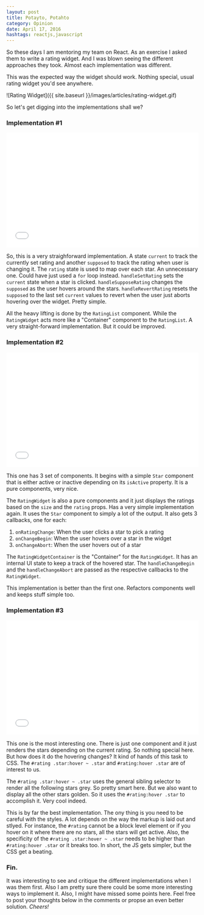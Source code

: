 ```yaml
---
layout: post
title: Potayto, Potahto
category: Opinion
date: April 17, 2016
hashtags: reactjs,javascript
---
```


So these days I am mentoring my team on React. As an exercise I asked them to write a rating widget. And I was blown seeing the different approaches they took. Almost each implementation was different.

This was the expected way the widget should work. Nothing special, usual rating widget you'd see anywhere.

![Rating Widget]({{ site.baseurl }}/images/articles/rating-widget.gif)

So let's get digging into the implementations shall we?

### Implementation #1

<iframe width="100%" height="300" src="//jsfiddle.net/nayaabkhan/65e1vmgu/3/embedded/js,html,css,result/dark/" allowfullscreen="allowfullscreen" frameborder="0"></iframe>

So, this is a very straighforward implementation. A state `current` to track the currently set rating and another `supposed` to track the rating when user is changing it. The `rating` state is used to map over each star. An unnecessary one. Could have just used a `for` loop instead. `handleSetRating` sets the `current` state when a star is clicked. `handleSupposeRating` changes the `supposed` as the user hovers around the stars. `handleRevertRating` resets the `supposed` to the last set `current` values to revert when the user just aborts hovering over the widget. Pretty simple.

All the heavy lifting is done by the `RatingList` component. While the `RatingWidget` acts more like a "Container" component to the `RatingList`. A very straight-forward implementation. But it could be improved.


### Implementation #2

<iframe width="100%" height="300" src="//jsfiddle.net/nayaabkhan/etjortLt/6/embedded/js,html,css,result/dark/" allowfullscreen="allowfullscreen" frameborder="0"></iframe>

This one has 3 set of components. It begins with a simple `Star` component that is either active or inactive depending on its `isActive` property. It is a pure components, very nice.

The `RatingWidget` is also a pure components and it just displays the ratings based on the `size` and the `rating` props. Has a very simple implementation again. It uses the `Star` component to simply a lot of the output. It also gets 3 callbacks, one for each:

1. `onRatingChange`: When the user clicks a star to pick a rating
2. `onChangeBegin`: When the user hovers over a star in the widget
3. `onChangeAbort`: When the user hovers out of a star

The `RatingWidgetContainer` is the "Container" for the `RatingWidget`. It has an internal UI state to keep a track of the hovered star. The `handleChangeBegin` and the `handleChangeAbort` are passed as the respective callbacks to the `RatingWidget`.

This implementation is better than the first one. Refactors components well and keeps stuff simple too.


### Implementation #3

<iframe width="100%" height="300" src="//jsfiddle.net/nayaabkhan/ckv51k1j/1/embedded/js,html,css,result/dark/" allowfullscreen="allowfullscreen" frameborder="0"></iframe>

This one is the most interesting one. There is just one component and it just renders the stars depending on the current rating. So nothing special here. But how does it do the hovering changes? It kind of hands of this task to CSS. The `#rating .star:hover ~ .star` and `#rating:hover .star` are of interest to us.

The `#rating .star:hover ~ .star` uses the general sibling selector to render all the following stars grey. So pretty smart here. But we also want to display all the other stars golden. So it uses the `#rating:hover .star` to accomplish it. Very cool indeed.

This is by far the best implementation. The ony thing is you need to be careful with the styles. A lot depends on the way the markup is laid out and stlyed. For instance, the `#rating` cannot be a block level element or if you hover on it where there are no stars, all the stars will get active. Also, the specificity of the `#rating .star:hover ~ .star` needs to be higher than `#rating:hover .star` or it breaks too. In short, the JS gets simpler, but the CSS get a beating.

### Fin.

It was interesting to see and critique the different implementations when I was them first. Also I am pretty sure there could be some more interesting ways to implement it. Also, I might have missed some points here. Feel free to post your thoughts below in the comments or propse an even better solution. _Cheers!_
